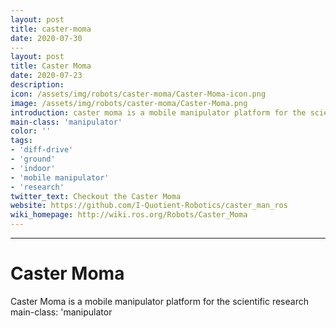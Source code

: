 ```yaml
---
layout: post
title: caster-moma
date: 2020-07-30
​---
layout: post
title: Caster Moma
date: 2020-07-23
description:
icon: /assets/img/robots/caster-moma/Caster-Moma-icon.png
image: /assets/img/robots/caster-moma/Caster-Moma.png
introduction: caster moma is a mobile manipulator platform for the scientific research
main-class: 'manipulator'
color: ''
tags:
- 'diff-drive'
- 'ground'
- 'indoor'
- 'mobile manipulator'
- 'research'
twitter_text: Checkout the Caster Moma
website: https://github.com/I-Quotient-Robotics/caster_man_ros
wiki_homepage: http://wiki.ros.org/Robots/Caster_Moma
---
```


---

# Caster Moma

Caster Moma is a mobile manipulator platform for the scientific research
main-class: 'manipulator
